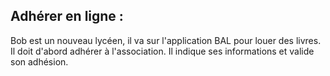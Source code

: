 ## Adhérer en ligne :


Bob est un nouveau lycéen, il va sur l'application BAL pour louer des livres. Il doit d'abord adhérer à l'association. Il indique ses informations et valide son adhésion.

